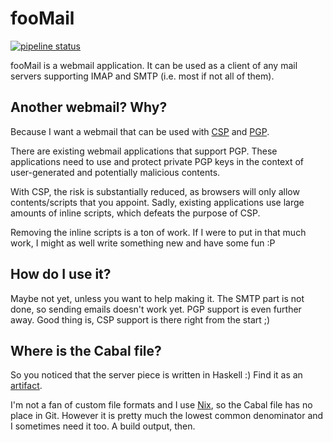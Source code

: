 # fooMail

[![pipeline status](https://gitlab.com/phunehehe/foomail/badges/master/pipeline.svg)](https://gitlab.com/phunehehe/foomail/commits/master)

fooMail is a webmail application. It can be used as a client of any mail
servers supporting IMAP and SMTP (i.e. most if not all of them).


## Another webmail? Why?

Because I want a webmail that can be used with
[CSP](https://en.wikipedia.org/wiki/Content_Security_Policy) and
[PGP](https://en.wikipedia.org/wiki/Pretty_Good_Privacy).

There are existing webmail applications that support PGP. These applications
need to use and protect private PGP keys in the context of user-generated and
potentially malicious contents.

With CSP, the risk is substantially reduced, as browsers will only allow
contents/scripts that you appoint. Sadly, existing applications use large
amounts of inline scripts, which defeats the purpose of CSP.

Removing the inline scripts is a ton of work. If I were to put in that much
work, I might as well write something new and have some fun :P


## How do I use it?

Maybe not yet, unless you want to help making it. The SMTP part is not done, so
sending emails doesn't work yet. PGP support is even further away. Good thing
is, CSP support is there right from the start ;)


## Where is the Cabal file?

So you noticed that the server piece is written in Haskell :) Find it as an
[artifact](https://gitlab.com/phunehehe/foomail/builds/artifacts/master/browse?job=cabal).

I'm not a fan of custom file formats and I use
[Nix](https://nixos.org/nixpkgs/manual/#users-guide-to-the-haskell-infrastructure),
so the Cabal file has no place in Git. However it is pretty much the lowest
common denominator and I sometimes need it too. A build output, then.

